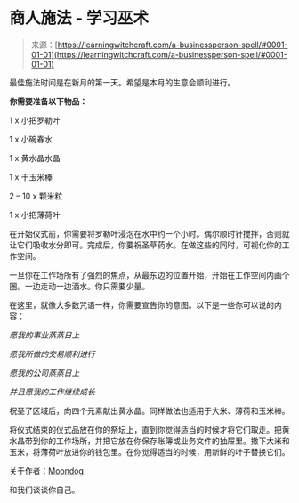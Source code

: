 <!--yml

类别：未分类

日期：2024-06-12 18:16:19

-->

# 商人施法 - 学习巫术

> 来源：[https://learningwitchcraft.com/a-businessperson-spell/#0001-01-01](https://learningwitchcraft.com/a-businessperson-spell/#0001-01-01)

最佳施法时间是在新月的第一天。希望是本月的生意会顺利进行。

**你需要准备以下物品：**

1 x 小把罗勒叶

1 x 小碗春水

1 x 黄水晶水晶

1 x 干玉米棒

2 – 10 x 颗米粒

1 x 小把薄荷叶

在开始仪式前，你需要将罗勒叶浸泡在水中约一个小时。偶尔顺时针搅拌，否则就让它们吸收水分即可。完成后，你要祝圣草药水。在做这些的同时，可视化你的工作空间。

一旦你在工作场所有了强烈的焦点，从最东边的位置开始，开始在工作空间内画个圈。一边走动一边洒水。你只需要少量。

在这里，就像大多数咒语一样，你需要宣告你的意图。以下是一些你可以说的内容：

*愿我的事业蒸蒸日上*

*愿我所做的交易顺利进行*

*愿我的公司蒸蒸日上*

*并且愿我的工作继续成长*

祝圣了区域后，向四个元素献出黄水晶。同样做法也适用于大米、薄荷和玉米棒。

将仪式结束的仪式品放在你的祭坛上，直到你觉得适当的时候才将它们取走。把黄水晶带到你的工作场所，并把它放在你保存账簿或业务文件的抽屉里。撒下大米和玉米，将薄荷叶放进你的钱包里。在你觉得适当的时候，用新鲜的叶子替换它们。

关于作者：[Moondog](https://learningwitchcraft.com/profile/?tthayer/)

和我们谈谈你自己。
